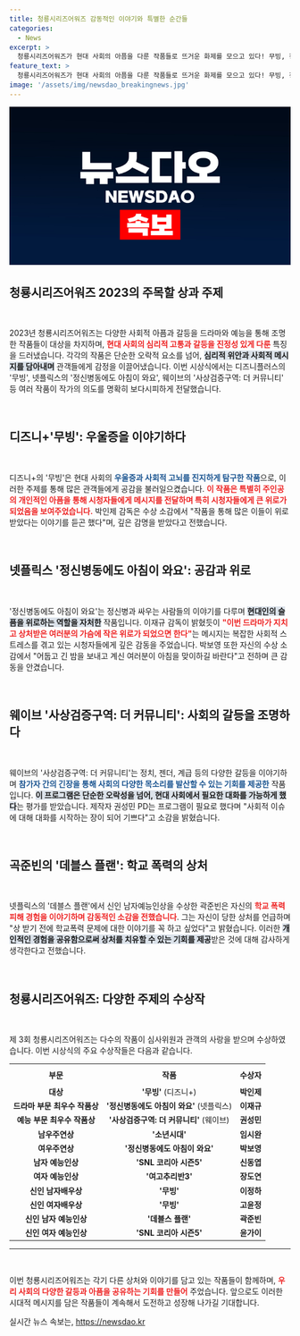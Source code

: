 ```yaml
---
title: 청룡시리즈어워즈 감동적인 이야기와 특별한 순간들
categories:
  - News
excerpt: >
  청룡시리즈어워즈가 현대 사회의 아픔을 다룬 작품들로 뜨거운 화제를 모으고 있다! 무빙, 정신병동에도 아침이 와요, 사상검증구역: 더 커뮤니티 등 수상작들이 각자의 이야기를 통해 위로와 공감을 전하며 관객의 마음을 사로잡았다.
feature_text: >
  청룡시리즈어워즈가 현대 사회의 아픔을 다룬 작품들로 뜨거운 화제를 모으고 있다! 무빙, 정신병동에도 아침이 와요, 사상검증구역: 더 커뮤니티 등 수상작들이 각자의 이야기를 통해 위로와 공감을 전하며 관객의 마음을 사로잡았다.
image: '/assets/img/newsdao_breakingnews.jpg'
---
```


<p><img src="/assets/img/newsdao_breakingnews.jpg" alt="ontimetimes 속보" /></p>

<h2 data-ke-size="size26">청룡시리즈어워즈 2023의 주목할 상과 주제</h2>

<p data-ke-size="size16">&nbsp;</p>

<p>2023년 청룡시리즈어워즈는 다양한 사회적 아픔과 갈등을 드라마와 예능을 통해 조명한 작품들이 대상을 차지하며, <b><span style="color: #ee2323;">현대 사회의 심리적 고통과 갈등을 진정성 있게 다룬</span></b> 특징을 드러냈습니다. 각각의 작품은 단순한 오락적 요소를 넘어, <b><span style="background-color: #21538527;">심리적 위안과 사회적 메시지를 담아내며</span></b> 관객들에게 감정을 이끌어냈습니다. 이번 시상식에서는 디즈니플러스의 '무빙', 넷플릭스의 '정신병동에도 아침이 와요', 웨이브의 '사상검증구역: 더 커뮤니티' 등 여러 작품이 작가의 의도를 명확히 보다시피하게 전달했습니다. </p>

<p data-ke-size="size16">&nbsp;</p>

<h2 data-ke-size="size26">디즈니+'무빙': 우울증을 이야기하다</h2>

<p data-ke-size="size16">&nbsp;</p>

<p>디즈니+의 '무빙'은 현대 사회의 <b><span style="color: #1a5490;">우울증과 사회적 고뇌를 진지하게 탐구한 작품</span></b>으로, 이러한 주제를 통해 많은 관객들에게 공감을 불러일으켰습니다. <b><span style="color: #ee2323;">이 작품은 특별히 주인공의 개인적인 아픔을 통해 시청자들에게 메시지를 전달하며 특히 시청자들에게 큰 위로가 되었음을 보여주었습니다.</span></b> 박인제 감독은 수상 소감에서 "작품을 통해 많은 이들이 위로받았다는 이야기를 듣곤 했다"며, 깊은 감명을 받았다고 전했습니다.</p>

<p data-ke-size="size16">&nbsp;</p>

<h2 data-ke-size="size26">넷플릭스 '정신병동에도 아침이 와요': 공감과 위로</h2>

<p data-ke-size="size16">&nbsp;</p>

<p>'정신병동에도 아침이 와요'는 정신병과 싸우는 사람들의 이야기를 다루며 <b><span style="background-color: #21538527;">현대인의 슬픔을 위로하는 역할을 자처한</span></b> 작품입니다. 이재규 감독이 밝혔듯이 <b><span style="color: #ee2323;">"이번 드라마가 지치고 상처받은 여러분의 가슴에 작은 위로가 되었으면 한다"</span></b>는 메시지는 복잡한 사회적 스트레스를 겪고 있는 시청자들에게 깊은 감동을 주었습니다. 박보영 또한 자신의 수상 소감에서 "어둡고 긴 밤을 보내고 계신 여러분이 아침을 맞이하길 바란다"고 전하며 큰 감동을 안겼습니다.</p>

<p data-ke-size="size16">&nbsp;</p>

<h2 data-ke-size="size26">웨이브 '사상검증구역: 더 커뮤니티': 사회의 갈등을 조명하다</h2>

<p data-ke-size="size16">&nbsp;</p>

<p>웨이브의 '사상검증구역: 더 커뮤니티'는 정치, 젠더, 계급 등의 다양한 갈등을 이야기하며 <b><span style="color: #1a5490;">참가자 간의 긴장을 통해 사회의 다양한 목소리를 발산할 수 있는 기회를 제공한</span></b> 작품입니다. <b><span style="background-color: #21538527;">이 프로그램은 단순한 오락성을 넘어, 현대 사회에서 필요한 대화를 가능하게 했다</span></b>는 평가를 받았습니다. 제작자 권성민 PD는 프로그램이 필요로 했다며 "사회적 이슈에 대해 대화를 시작하는 장이 되어 기쁘다"고 소감을 밝혔습니다.</p>

<p data-ke-size="size16">&nbsp;</p>

<h2 data-ke-size="size26">곡준빈의 '데블스 플랜': 학교 폭력의 상처</h2>

<p data-ke-size="size16">&nbsp;</p>

<p>넷플릭스의 '데블스 플랜'에서 신인 남자예능인상을 수상한 곽준빈은 자신의 <b><span style="color: #ee2323;">학교 폭력 피해 경험을 이야기하며 감동적인 소감을 전했습니다</span></b>. 그는 자신이 당한 상처를 언급하며 "상 받기 전에 학교폭력 문제에 대한 이야기를 꼭 하고 싶었다"고 밝혔습니다. 이러한 <b><span style="background-color: #21538527;">개인적인 경험을 공유함으로써 상처를 치유할 수 있는 기회를 제공</span></b>받은 것에 대해 감사하게 생각한다고 전했습니다.</p>

<p data-ke-size="size16">&nbsp;</p>

<h2 data-ke-size="size26">청룡시리즈어워즈: 다양한 주제의 수상작</h2>

<p data-ke-size="size16">&nbsp;</p>

<p>제 3회 청룡시리즈어워즈는 다수의 작품이 심사위원과 관객의 사랑을 받으며 수상하였습니다. 이번 시상식의 주요 수상작들은 다음과 같습니다. </p>

<table style="width: 100%; border-collapse: collapse;">
<tr>
<th style="text-align: center; height: 30px;">부문</th>
<th style="text-align: center; height: 30px;">작품</th>
<th style="text-align: center; height: 30px;">수상자</th>
</tr>
<tr>
<td style="text-align: center; height: 17px;"><b>대상</b></td>
<td style="text-align: center; height: 17px;"><b>'무빙'</b> (디즈니+)</td>
<td style="text-align: center; height: 17px;"><b>박인제</b></td>
</tr>
<tr>
<td style="text-align: center; height: 17px;"><b>드라마 부문 최우수 작품상</b></td>
<td style="text-align: center; height: 17px;"><b>'정신병동에도 아침이 와요'</b> (넷플릭스)</td>
<td style="text-align: center; height: 17px;"><b>이재규</b></td>
</tr>
<tr>
<td style="text-align: center; height: 17px;"><b>예능 부문 최우수 작품상</b></td>
<td style="text-align: center; height: 17px;"><b>'사상검증구역: 더 커뮤니티'</b> (웨이브)</td>
<td style="text-align: center; height: 17px;"><b>권성민</b></td>
</tr>
<tr>
<td style="text-align: center; height: 17px;"><b>남우주연상</b></td>
<td style="text-align: center; height: 17px;"><b>'소년시대'</b></td>
<td style="text-align: center; height: 17px;"><b>임시완</b></td>
</tr>
<tr>
<td style="text-align: center; height: 17px;"><b>여우주연상</b></td>
<td style="text-align: center; height: 17px;"><b>'정신병동에도 아침이 와요'</b></td>
<td style="text-align: center; height: 17px;"><b>박보영</b></td>
</tr>
<tr>
<td style="text-align: center; height: 17px;"><b>남자 예능인상</b></td>
<td style="text-align: center; height: 17px;"><b>'SNL 코리아 시즌5'</b></td>
<td style="text-align: center; height: 17px;"><b>신동엽</b></td>
</tr>
<tr>
<td style="text-align: center; height: 17px;"><b>여자 예능인상</b></td>
<td style="text-align: center; height: 17px;"><b>'여고추리반3'</b></td>
<td style="text-align: center; height: 17px;"><b>장도연</b></td>
</tr>
<tr>
<td style="text-align: center; height: 17px;"><b>신인 남자배우상</b></td>
<td style="text-align: center; height: 17px;"><b>'무빙'</b></td>
<td style="text-align: center; height: 17px;"><b>이정하</b></td>
</tr>
<tr>
<td style="text-align: center; height: 17px;"><b>신인 여자배우상</b></td>
<td style="text-align: center; height: 17px;"><b>'무빙'</b></td>
<td style="text-align: center; height: 17px;"><b>고윤정</b></td>
</tr>
<tr>
<td style="text-align: center; height: 17px;"><b>신인 남자 예능인상</b></td>
<td style="text-align: center; height: 17px;"><b>'데블스 플랜'</b></td>
<td style="text-align: center; height: 17px;"><b>곽준빈</b></td>
</tr>
<tr>
<td style="text-align: center; height: 17px;"><b>신인 여자 예능인상</b></td>
<td style="text-align: center; height: 17px;"><b>'SNL 코리아 시즌5'</b></td>
<td style="text-align: center; height: 17px;"><b>윤가이</b></td>
</tr>
</table>

<hr>

<p data-ke-size="size16">&nbsp;</p>

<p>이번 청룡시리즈어워즈는 각기 다른 상처와 이야기를 담고 있는 작품들이 함께하며, <b><span style="color: #ee2323;">우리 사회의 다양한 갈등과 아픔을 공유하는 기회를 만들어</span></b> 주었습니다. 앞으로도 이러한 시대적 메시지를 담은 작품들이 계속해서 도전하고 성장해 나가길 기대합니다.</p>
실시간 뉴스 속보는, <a href="https://newsdao.kr" rel="dofollow">https://newsdao.kr</a>


